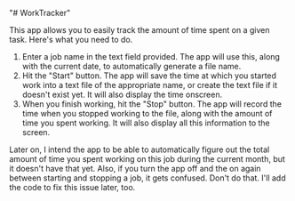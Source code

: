 "# WorkTracker" 

This app allows you to easily track the amount of time spent on a given task.  Here's what you need to do.

1)  Enter a job name in the text field provided.  The app will use this, along with the current date, to automatically generate a file name.
2)  Hit the "Start" button.  The app will save the time at which you started work into a text file of the appropriate name, or create the text file if it doesn't exist yet.  It will also display the time onscreen.
3)  When you finish working, hit the "Stop" button.  The app will record the time when you stopped working to the file, along with the amount of time you spent working.  It will also display all this information to the screen.

Later on, I intend the app to be able to automatically figure out the total amount of time you spent working on this job during the current month, but it doesn't have that yet.  Also, if you turn the app off and the on again between starting and stopping a job, it gets confused.  Don't do that.  I'll add the code to fix this issue later, too.
